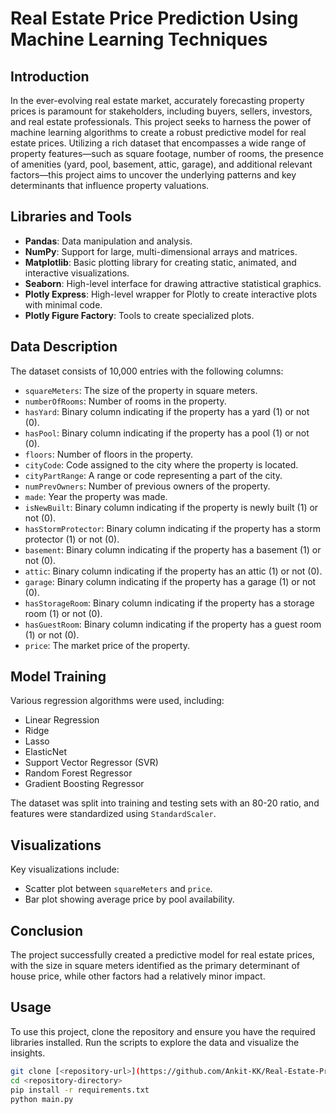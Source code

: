 # Real Estate Price Prediction Using Machine Learning Techniques

## Introduction
In the ever-evolving real estate market, accurately forecasting property prices is paramount for stakeholders, including buyers, sellers, investors, and real estate professionals. This project seeks to harness the power of machine learning algorithms to create a robust predictive model for real estate prices. Utilizing a rich dataset that encompasses a wide range of property features—such as square footage, number of rooms, the presence of amenities (yard, pool, basement, attic, garage), and additional relevant factors—this project aims to uncover the underlying patterns and key determinants that influence property valuations.

## Libraries and Tools
- **Pandas**: Data manipulation and analysis.
- **NumPy**: Support for large, multi-dimensional arrays and matrices.
- **Matplotlib**: Basic plotting library for creating static, animated, and interactive visualizations.
- **Seaborn**: High-level interface for drawing attractive statistical graphics.
- **Plotly Express**: High-level wrapper for Plotly to create interactive plots with minimal code.
- **Plotly Figure Factory**: Tools to create specialized plots.

## Data Description
The dataset consists of 10,000 entries with the following columns:
- `squareMeters`: The size of the property in square meters.
- `numberOfRooms`: Number of rooms in the property.
- `hasYard`: Binary column indicating if the property has a yard (1) or not (0).
- `hasPool`: Binary column indicating if the property has a pool (1) or not (0).
- `floors`: Number of floors in the property.
- `cityCode`: Code assigned to the city where the property is located.
- `cityPartRange`: A range or code representing a part of the city.
- `numPrevOwners`: Number of previous owners of the property.
- `made`: Year the property was made.
- `isNewBuilt`: Binary column indicating if the property is newly built (1) or not (0).
- `hasStormProtector`: Binary column indicating if the property has a storm protector (1) or not (0).
- `basement`: Binary column indicating if the property has a basement (1) or not (0).
- `attic`: Binary column indicating if the property has an attic (1) or not (0).
- `garage`: Binary column indicating if the property has a garage (1) or not (0).
- `hasStorageRoom`: Binary column indicating if the property has a storage room (1) or not (0).
- `hasGuestRoom`: Binary column indicating if the property has a guest room (1) or not (0).
- `price`: The market price of the property.

## Model Training
Various regression algorithms were used, including:
- Linear Regression
- Ridge
- Lasso
- ElasticNet
- Support Vector Regressor (SVR)
- Random Forest Regressor
- Gradient Boosting Regressor

The dataset was split into training and testing sets with an 80-20 ratio, and features were standardized using `StandardScaler`.

## Visualizations
Key visualizations include:
- Scatter plot between `squareMeters` and `price`.
- Bar plot showing average price by pool availability.

## Conclusion
The project successfully created a predictive model for real estate prices, with the size in square meters identified as the primary determinant of house price, while other factors had a relatively minor impact.

## Usage
To use this project, clone the repository and ensure you have the required libraries installed. Run the scripts to explore the data and visualize the insights.

```bash
git clone [<repository-url>](https://github.com/Ankit-KK/Real-Estate-Price-Prediction/)
cd <repository-directory>
pip install -r requirements.txt
python main.py
